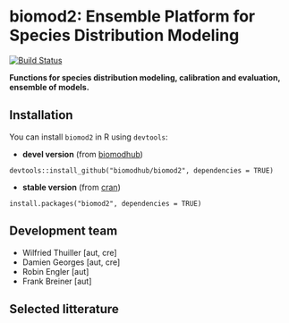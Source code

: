 biomod2: Ensemble Platform for Species Distribution Modeling
===============

[![Build Status](https://travis-ci.org/biomodhub/biomod2.svg?branch=master)](https://travis-ci.org/biomodhub/biomod2)

**Functions for species distribution modeling, calibration and evaluation, ensemble of models.**



## Installation

You can install `biomod2` in R using `devtools`:

- **devel version** (from [biomodhub](https://github.com/biomodhub/biomod2))

```
devtools::install_github("biomodhub/biomod2", dependencies = TRUE)
```

- **stable version** (from [cran](https://cran.r-project.org/web/packages/biomod2/index.html))

```
install.packages("biomod2", dependencies = TRUE)
```


## Development team

 - Wilfried Thuiller [aut, cre]
 - Damien Georges [aut, cre]
 - Robin Engler [aut]
 - Frank Breiner [aut]


## Selected litterature


